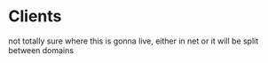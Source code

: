 # Clients
not totally sure where this is gonna live, either in net or it will be split between domains
